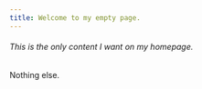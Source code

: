 ```yaml
---
title: Welcome to my empty page.
---
```


###### This is the only content I want on my homepage.
Nothing else.
